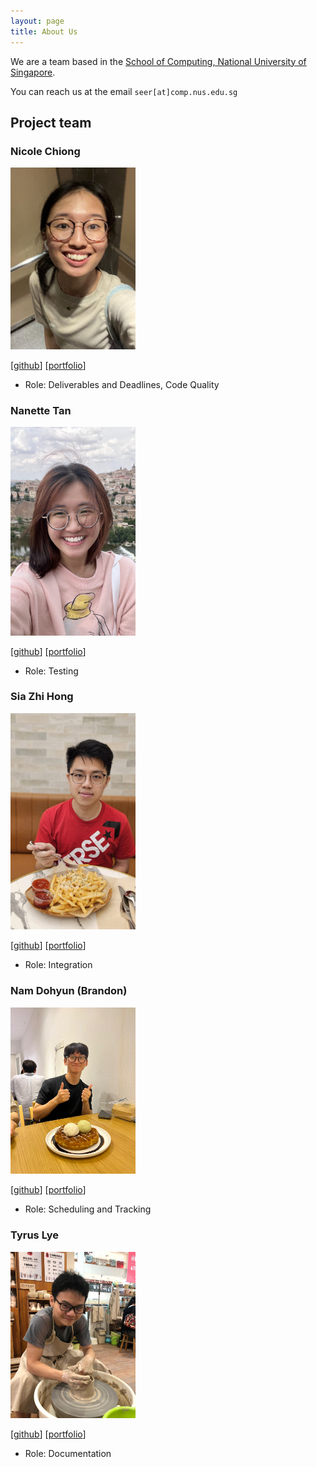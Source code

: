 ```yaml
---
layout: page
title: About Us
---
```


We are a team based in the [School of Computing, National University of Singapore](http://www.comp.nus.edu.sg).

You can reach us at the email `seer[at]comp.nus.edu.sg`

## Project team

### Nicole Chiong

<img src="images/butteredyakiimo.png" width="200px">

[[github](https://github.com/butteredyakiimo)]
[[portfolio](team/butteredyakiimo.md)]

* Role: Deliverables and Deadlines, Code Quality

### Nanette Tan

<img src="images/nananakx-x.png" width="200px">

[[github](https://github.com/nananakx-x)]
[[portfolio](team/nananakx-x.md)]

* Role: Testing

### Sia Zhi Hong

<img src="images/h1410101.png" width="200px">

[[github](http://github.com/h1410101)]
[[portfolio](team/h1410101.md)]

* Role: Integration

### Nam Dohyun (Brandon)

<img src="images/brandon-nam.png" width="200px">

[[github](http://github.com/brandon-nam)]
[[portfolio](team/brandon-nam.md)]

* Role: Scheduling and Tracking

### Tyrus Lye

<img src="images/tyruslye.png" width="200px">

[[github](https://github.com/TyrusLye)]
[[portfolio](team/tyruslye.md)]

* Role: Documentation
